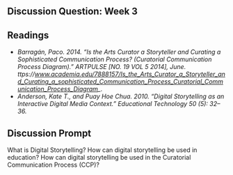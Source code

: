 ## Discussion Question: Week 3

## Readings 

- *Barragán, Paco. 2014. “Is the Arts Curator a Storyteller and Curating a Sophisticated Communication Process? (Curatorial Communication Process Diagram).” ARTPULSE [NO. 19 VOL 5 2014], June. ttps://www.academia.edu/7888157/Is_the_Arts_Curator_a_Storyteller_and_Curating_a_sophisticated_Communication_Process_Curatorial_Communication_Process_Diagram_.*
- *Anderson, Kate T., and Puay Hoe Chua. 2010. “Digital Storytelling as an Interactive Digital Media Context.” Educational Technology 50 (5): 32–36.*

## Discussion Prompt

What is Digital Storytelling? How can digital storytelling be used in education? How can digital storytelling be used in the Curatorial Communication Process (CCP)? 
